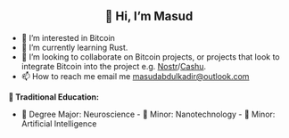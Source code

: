 



  <h2 align="center">👋 Hi, I’m Masud</h2>

- 👀 I’m interested in Bitcoin
- 🌱 I’m currently learning Rust.
- 💞️ I’m looking to collaborate on Bitcoin projects, or projects that look to integrate Bitcoin into the project e.g. [Nostr](https://github.com/nostr-protocol/nostr)/[Cashu](https://github.com/cashubtc). 
- 📫 How to reach me email me masudabdulkadir@outlook.com


**📓 Traditional Education:**
- 🧠 Degree Major: Neuroscience - 🔬 Minor: Nanotechnology - 🤖 Minor: Artificial Intelligence 
<!---
masud-abdulkadir/masud-abdulkadir is a ✨ special ✨ repository because its `README.md` (this file) appears on your GitHub profile.
You can click the Preview link to take a look at your changes.
--->

